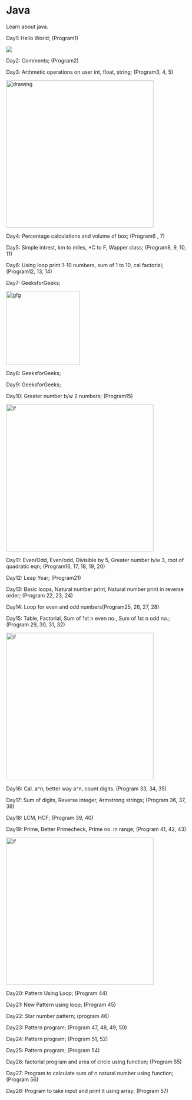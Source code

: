   
# Java
Learn about java.

Day1: Hello World; (Program1)

![](https://miro.medium.com/max/400/1*OohqW5DGh9CQS4hLY5FXzA.png)
 
Day2: Comments;  (Program2)

Day3: Arthmetic operations on user int, float, string; (Program3, 4, 5) 

<img src="https://media.giphy.com/media/2YleZarb9ABFp4HvtC/giphy.gif" alt="drawing" width="400"/></img>


Day4: Percentage calculations and volume of box; (Program6 , 7)

Day5: Simple intrest, km to miles, *C to F, Wapper class; (Program8, 9, 10, 11)

Day6: Using loop print 1-10 numbers, sum of  1 to 10, cal factorial; (Program12, 13, 14)

Day7: GeeksforGeeks;

<img src = "http://www.geeksforgeeks.org/wp-content/uploads/gfg_200X200-1.png"  alt = "gfg" width = "200"/></img>

Day8: GeeksforGeeks;

Day9: GeeksforGeeks;

Day10: Greater number b/w 2 numbers; (Program15)

<img src = https://r-coder.com/wp-content/uploads/2020/03/if-else-r.png alt = "if" width = "400"/></img>

Day11: Even/Odd, Even/odd, Divisible by 5, Greater number b/w 3, root of quadratic eqn; (Program16, 17, 18, 19, 20) 

Day12: Leap Year; (Program21)

Day13: Basic loops, Natural number print, Natural number print in reverse order; (Program 22, 23, 24)

Day14: Loop for even and odd numbers(Program25, 26, 27, 28)

Day15: Table, Factorial, Sum of 1st n even no., Sum of 1st n odd no.; (Program 29, 30, 31, 32)  

<img src = https://cdn-skill.splashmath.com/panel-uploads/GlossaryTerm/90759ec27b0e4c9db217b757fc386bb3/1564725505_2-01.png alt = "if" width = "400"/></img>

Day16: Cal. a^n, better way a^n, count digits. (Program 33, 34, 35)

Day17: Sum of digits, Reverse integer, Armstrong strings; (Program 36, 37, 38)

Day18: LCM, HCF; (Program 39, 40)

Day19: Prime, Better Primecheck, Prime no. in range; (Program 41, 42, 43)

<img src = https://www.mathcad.com/-/media/Images/Blog/post/mathcad-blog/2020/june/prime-numbers-cover.png alt = "if" width = "400"/></img>

Day20: Pattern Using Loop; (Program 44)

Day21: New Pattern using loop; (Program 45)

Day22: Star number pattern; (program 46)

Day23: Pattern program; (Program 47, 48, 49, 50)

Day24: Pattern program; (Program 51, 52)

Day25: Pattern program; (Program 54)

Day26: factorial program and area of circle using function; (Program 55)

Day27: Program to calculate sum of n natural number using function; (Program 56)

Day28: Program to take input and print it using array; (Program 57)
